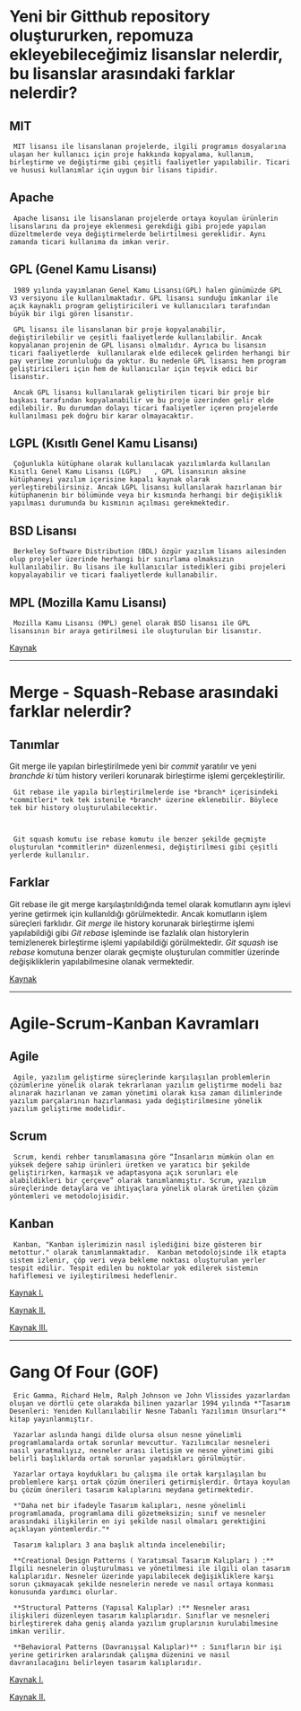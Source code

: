 # **Yeni bir Gitthub repository oluştururken, repomuza ekleyebileceğimiz lisanslar nelerdir, bu lisanslar arasındaki farklar nelerdir?**

## **MIT**

     MIT lisansı ile lisanslanan projelerde, ilgili programın dosyalarına ulaşan her kullanıcı için proje hakkında kopyalama, kullanım, birleştirme ve değiştirme gibi çeşitli faaliyetler yapılabilir. Ticari ve hususi kullanımlar için uygun bir lisans tipidir.

## **Apache**

     Apache lisansı ile lisanslanan projelerde ortaya koyulan ürünlerin lisanslarını da projeye eklenmesi gerekdiği gibi projede yapılan düzeltmelerde veya değiştirmelerde belirtilmesi gereklidir. Aynı zamanda ticari kullanıma da imkan verir.

## GPL (Genel Kamu Lisansı)

     1989 yılında yayımlanan Genel Kamu Lisansı(GPL) halen günümüzde GPL V3 versiyonu ile kullanılmaktadır. GPL lisansı sunduğu imkanlar ile açık kaynaklı program geliştiricileri ve kullanıcıları tarafından büyük bir ilgi gören lisanstır. 

     GPL lisansı ile lisanslanan bir proje kopyalanabilir, değiştirilebilir ve çeşitli faaliyetlerde kullanılabilir. Ancak kopyalanan projenin de GPL lisansı olmalıdır. Ayrıca bu lisansın ticari faaliyetlerde  kullanılarak elde edilecek gelirden herhangi bir pay verilme zorunluluğu da yoktur. Bu nedenle GPL lisansı hem program geliştiricileri için hem de kullanıcılar için teşvik edici bir lisanstır.

     Ancak GPL lisansı kullanılarak geliştirilen ticari bir proje bir başkası tarafından kopyalanabilir ve bu proje üzerinden gelir elde edilebilir. Bu durumdan dolayı ticari faaliyetler içeren projelerde kullanılması pek doğru bir karar olmayacaktır.

## LGPL (Kısıtlı Genel Kamu Lisansı)

     Çoğunlukla kütüphane olarak kullanılacak yazılımlarda kullanılan Kısıtlı Genel Kamu Lisansı (LGPL)   , GPL lisansının aksine kütüphaneyi yazılım içerisine kapalı kaynak olarak yerleştirebilirsiniz. Ancak LGPL lisansı kullanılarak hazırlanan bir kütüphanenin bir bölümünde veya bir kısmında herhangi bir değişiklik yapılması durumunda bu kısmının açılması gerekmektedir.

## BSD Lisansı

     Berkeley Software Distribution (BDL) özgür yazılım lisans ailesinden olup projeler üzerinde herhangi bir sınırlama olmaksızın kullanılabilir. Bu lisans ile kullanıcılar istedikleri gibi projeleri kopyalayabilir ve ticari faaliyetlerde kullanabilir.

## MPL (Mozilla Kamu Lisansı)

     Mozilla Kamu Lisansı (MPL) genel olarak BSD lisansı ile GPL lisansının bir araya getirilmesi ile oluşturulan bir lisanstır.

[Kaynak](https://medium.com/@AntriKod/%C3%B6zg%C3%BCr-yaz%C4%B1l%C4%B1m-lisanslar%C4%B1-%C3%BCzerine-c28e66c2b6ef)

---------------------------------------------------------------------------------------

# Merge - Squash-Rebase arasındaki farklar nelerdir?

## Tanımlar

  Git merge ile yapılan birleştirilmede yeni bir *commit* yaratılır ve yeni *branchde ki* tüm history verileri korunarak birleştirme işlemi gerçekleştirilir.

     Git rebase ile yapıla birleştirilmelerde ise *branch* içerisindeki *commitleri* tek tek istenile *branch* üzerine eklenebilir. Böylece tek bir history oluşturulabilecektir.

     

     Git squash komutu ise rebase komutu ile benzer şekilde geçmişte oluşturulan *commitlerin* düzenlenmesi, değiştirilmesi gibi çeşitli yerlerde kullanılır.

  

## Farklar

 Git rebase ile git merge karşılaştırıldığında temel olarak komutların aynı işlevi yerine getirmek için kullanıldığı görülmektedir. Ancak komutların işlem süreçleri farklıdır. *Git merge* ile history korunarak birleştirme işlemi yapılabildiği gibi *Git rebase* işleminde ise fazlalık olan historylerin temizlenerek birleştirme işlemi yapılabildiği görülmektedir. *Git squash* ise *rebase* komutuna benzer olarak geçmişte oluşturulan commitler üzerinde değişikliklerin yapılabilmesine olanak vermektedir.

[Kaynak](https://medium.com/neyasistechnology/git-rebase-squash-ile-ge%C3%A7mi%C5%9Fi-yeniden-d%C3%BCzenlemek-9de36441f947)

--------------------------------------------------------------------------------------------------------------------------

# Agile-Scrum-Kanban Kavramları

## Agile

     Agile, yazılım geliştirme süreçlerinde karşılaşılan problemlerin çözümlerine yönelik olarak tekrarlanan yazılım geliştirme modeli baz alınarak hazırlanan ve zaman yönetimi olarak kısa zaman dilimlerinde yazılım parçalarının hazırlanması yada değiştirilmesine yönelik yazılım geliştirme modelidir.

## Scrum

     Scrum, kendi rehber tanımlamasına göre “İnsanların mümkün olan en yüksek değere sahip ürünleri üretken ve yaratıcı bir şekilde geliştirirken, karmaşık ve adaptasyona açık sorunları ele alabildikleri bir çerçeve” olarak tanımlanmıştır. Scrum, yazılım süreçlerinde detaylara ve ihtiyaçlara yönelik olarak üretilen çözüm yöntemleri ve metodolojisidir.

## Kanban

     Kanban, "Kanban işlerimizin nasıl işlediğini bize gösteren bir metottur." olarak tanımlanmaktadır.  Kanban metodolojsinde ilk etapta sistem izlenir, çöp veri veya bekleme noktası oluşturulan yerler tespit edilir. Tespit edilen bu noktolar yok edilerek sistemin hafiflemesi ve iyileştirilmesi hedeflenir.

[Kaynak I.](https://medium.com/@PeopleBox/agile-nedir-scrum-nedir-ba%C5%9Far%C4%B1l%C4%B1-proje-y%C3%B6netimi-y%C3%B6ntemleri-nelerdir-64c4ae723496)

[Kaynak II.](https://www.donusumdanismanlik.com/kanban-nedir-uygulama-rehberi/)

[Kaynak III.](https://www.acmagile.com/kanban-nedir/)

-------------------------------------------------------------------------------------------------------------------------

# Gang Of Four (GOF)

     Eric Gamma, Richard Helm, Ralph Johnson ve John Vlissides yazarlardan oluşan ve dörtlü çete olarakda bilinen yazarlar 1994 yılında *"Tasarım Desenleri: Yeniden Kullanılabilir Nesne Tabanlı Yazılımın Unsurları"* kitap yayınlanmıştır. 

     Yazarlar aslında hangi dilde olursa olsun nesne yönelimli programlamalarda ortak sorunlar mevcuttur. Yazılımcılar nesneleri nasıl yaratmalıyız, nesneler arası iletişim ve nesne yönetimi gibi belirli başlıklarda ortak sorunlar yaşadıkları görülmüştür.

     Yazarlar ortaya koydukları bu çalışma ile ortak karşılaşılan bu problemlere karşı ortak çözüm önerileri getirmişlerdir. Ortaya koyulan bu çözüm önerileri tasarım kalıplarını meydana getirmektedir.

     *"Daha net bir ifadeyle Tasarım kalıpları, nesne yönelimli programlamada, programlama dili gözetmeksizin; sınıf ve nesneler arasındaki ilişkilerin en iyi şekilde nasıl olmaları gerektiğini açıklayan yöntemlerdir."*

     Tasarım kalıpları 3 ana başlık altında incelenebilir;

     **Creational Design Patterns ( Yaratımsal Tasarım Kalıpları ) :** İlgili nesnelerin oluşturulması ve yönetilmesi ile ilgili olan tasarım kalıplarıdır. Nesneler üzerinde yapılabilecek değişikliklere karşı sorun çıkmayacak şekilde nesnelerin nerede ve nasıl ortaya konması konusunda yardımcı olurlar.

     **Structural Patterns (Yapısal Kalıplar) :** Nesneler arası ilişkileri düzenleyen tasarım kalıplarıdır. Sınıflar ve nesneleri birleştirerek daha geniş alanda yazılım gruplarının kurulabilmesine imkan verilir.

     **Behavioral Patterns (Davranışsal Kalıplar)** : Sınıfların bir işi yerine getirirken aralarındak çalışma düzenini ve nasıl davranılacağını belirleyen tasarım kalıplarıdır.

[Kaynak I.](https://deryacakmak.medium.com/tasar%C4%B1m-kal%C4%B1plar%C4%B1-nelerdir-cd216ba47921)

[Kaynak II.](https://en.wikipedia.org/wiki/Design_Patterns)
